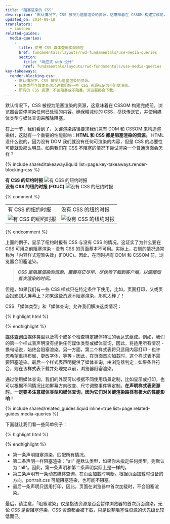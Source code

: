 ```yaml
---
title: "阻塞渲染的 CSS"
description: "默认情况下，CSS 被视为阻塞渲染的资源，这意味着在 CSSOM 构建完成前，浏览器会暂停渲染任何已处理的内容。确保精减你的 CSS，尽快传送它，并使用媒体类型与媒体查询来解除阻塞。"
updated_on: 2014-09-18
translators:
  - samchen
related-guides:
  media-queries:
    -
      title: 使用 CSS 媒体查询实现响应
      href: fundamentals/layouts/rwd-fundamentals/use-media-queries
      section:
        title: "响应式 web 设计"
        href: fundamentals/layouts/rwd-fundamentals/use-media-queries
key-takeaways:
  render-blocking-css:
    - 默认情况下，CSS 被视为阻塞渲染的资源。
    - 媒体类型与媒体查询允许我们将一些 CSS 资源标记为不阻塞渲染。
    - 所有的 CSS 资源，不论阻塞或不阻塞，浏览器都会下载。
---
```


<p class="intro">
  默认情况下，CSS 被视为阻塞渲染的资源，这意味着在 CSSOM 构建完成前，浏览器会暂停渲染任何已处理的内容。确保精减你的 CSS，尽快传送它，并使用媒体类型与媒体查询来解除阻塞。
</p>



在上一节，我们看到了，关键渲染路径要求我们兼有 DOM 和 CSSOM 来构造渲染树，这就有一个重要的性能影响：**HTML 和 CSS 都是阻塞渲染的资源。** HTML 没什么说的，因为没有 DOM 我们就没有任何可渲染的内容，但是 CSS 的必要性可能就没那么明显。如果我们在 CSS 不阻塞的情况下尝试渲染一个普通页面会怎样？

{% include shared/takeaway.liquid list=page.key-takeaways.render-blocking-css %}

<div class="mdl-grid">
  <div class="mdl-cell mdl-cell--6--col">
    <b>有 CSS 的纽约时报</b>
    <img class="center" src="images/nytimes-css-device.png" alt="有 CSS 的纽约时报">

  </div>

  <div class="mdl-cell mdl-cell--6--col">
    <b>没有 CSS 的纽约时报 (FOUC)</b>
    <img src="images/nytimes-nocss-device.png" alt="没有 CSS 的纽约时报">

  </div>
</div>

{% comment %}
<table class="mdl-data-table mdl-js-data-table">
<tr>
<td>有 CSS 的纽约时报</td>
<td>没有 CSS 的纽约时报</td>
</tr>
<tr>
<td><img src="images/nytimes-css-device.png" alt="有 CSS 的纽约时报" class="center"></td>
<td><img src="images/nytimes-nocss-device.png" alt="没有 CSS 的纽约时报" class="center"></td>
</tr>
</table>
{% endcomment %}

上面的例子，显示了纽约时报有 CSS 与没有 CSS 的情况，这证实了为什么要在 CSS 可用之前阻塞渲染 - 没有 CSS 的页面基本不可用。实际上，右侧的情况通常称为「内容样式短暂失效」(FOUC)。因此，在同时拥有 DOM 和 CSSOM 前，浏览器会阻塞渲染。

> **_CSS 是阻塞渲染的资源，需要将它尽早、尽快地下载到客户端，以便缩短首次渲染的时间。_**

但是，如果我们有一些 CSS 样式只在特定条件下使用，比如，页面打印，又或页面投影到大屏幕上？如果这些资源不阻塞渲染，那就太棒了！

CSS 「媒体类型」和「媒体查询」允许我们解决这类情况：

{% highlight html %}
<link href="style.css" rel="stylesheet">
<link href="print.css" rel="stylesheet" media="print">
<link href="other.css" rel="stylesheet" media="(min-width: 40em)">
{% endhighlight %}

[媒体查询]({{site.fundamentals}}/layouts/rwd-fundamentals/use-media-queries.html)由媒体类型以及零个或多个检查特定媒体特征的表达式组成。例如，我们的第一个样式表声明没有提供任何媒体类型或媒体查询，因此，将适用所有情况 - 换句话说，始终会阻塞渲染。另一方面，第二个样式表将只适用内容打印 - 也许您希望重排布局、更改字体，等等 - 因此，在页面首次加载时，这个样式表不需要阻塞渲染。最后一个样式表声明提供了媒体查询，由浏览器判定：如果条件符合，则在该样式表下载并处理完以前，浏览器阻塞渲染。

通过使用媒体查询，我们的外观可以根据不同使用场景定制，比如显示或打印，也可以根据不同情况比如屏幕方向改变、尺寸调整事件等定制。**在声明样式表资源时，一定要多注意媒体类型和媒体查询，因为它们对关键渲染路径有极大的性能影响！**

{% include shared/related_guides.liquid inline=true list=page.related-guides.media-queries %}

下面就让我们看一些简单例子：

{% highlight html %}
<link href="style.css"    rel="stylesheet">
<link href="style.css"    rel="stylesheet" media="all">
<link href="portrait.css" rel="stylesheet" media="orientation:portrait">
<link href="print.css"    rel="stylesheet" media="print">
{% endhighlight %}

* 第一条声明阻塞渲染，匹配所有情况。
* 第二条声明一样阻塞渲染："all" 是默认类型，如果你未指定任何类型，则默认为 "all"。因此，第一条声明和第二条声明实际上是一样的。
* 第三条声明有一条动态媒体查询，在页面加载时判断。根据页面加载时设备的方向，portrait.css 可能阻塞渲染，也可能不阻塞。
* 最后一条声明只适用打印，因此，页面在浏览器中首次加载时，不会阻塞渲染。

最后，请注意，「阻塞渲染」仅是指该资源是否会暂停浏览器的首次页面渲染。无论 CSS 是否阻塞渲染，CSS 资源都会被下载，只是说非阻塞性资源的优先级比较低而已。



